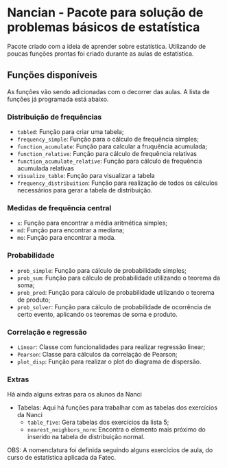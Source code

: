 # Nancian - Pacote para solução de problemas básicos de estatística

Pacote criado com a ideia de aprender sobre estatística. Utilizando de poucas funções prontas foi criado durante as aulas de estatística.

## Funções disponíveis

As funções vão sendo adicionadas com o decorrer das aulas. A lista de funções já programada está abaixo.

### Distribuição de frequências

- <code>tabled</code>: Função para criar uma tabela;
- <code>frequency_simple</code>: Função para o cálculo de frequência simples; 
- <code>function_acumulate</code>: Função para calcular a fruquência acumulada;
- <code>function_relative</code>: Função para cálculo de frequência relativas 
- <code>function_acumulate_relative</code>: Função para cálculo de frequência acumulada relativas
- <code>visualize_table</code>: Função para visualizar a tabela 
- <code>frequency_distribuition</code>: Função para realização de todos os cálculos necessários para gerar a tabela de distribuição. 

### Medidas de frequência central
- <code>x</code>: Função para encontrar a média aritmética simples; 
- <code>md</code>: Função para encontrar a mediana; 
- <code>mo</code>: Função para encontrar a moda. 

### Probabilidade

- <code>prob_simple</code>: Função para cálculo de probabilidade simples;
- <code>prob_sum</code>: Função para cálculo de probabilidade utilizando o teorema da soma;
- <code>prob_prod</code>: Função para cálculo de probabilidade utilizando o teorema de produto;
- <code>prob_solver</code>: Função para cálculo de probabilidade de ocorrência de certo evento, aplicando os teoremas de soma e produto.

### Correlação e regressão

- <code>Linear</code>: Classe com funcionalidades para realizar regressão linear;
- <code>Pearson</code>: Classe para cálculos da correlação de Pearson;
- <code>plot_disp</code>: Função para realizar o plot do diagrama de dispersão.

### Extras

Há ainda alguns extras para os alunos da Nanci

- Tabelas: Aqui há funções para trabalhar com as tabelas dos exercícios da Nanci
	- <code>table_five</code>: Gera tabelas dos exercícios da lista 5;
	- <code>nearest_neighbors_norm</code>: Encontra o elemento mais próximo do inserido na tabela de distribuição normal.

OBS: A nomenclatura foi definida seguindo alguns exercícios de aula, do curso de estatística aplicada da Fatec.
